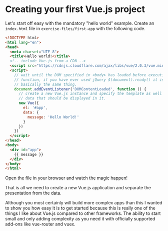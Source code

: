 # Creating your first Vue.js project

Let's start off easy with the mandatory "hello world" example.
Create an `index.html` file in `exercise-files/first-app` with the following code.

```html
<!DOCTYPE html>
<html lang="en">
<head>
  <meta charset="UTF-8">
  <title>Hello world!</title>
  <!-- include Vue.js from a CDN -->
  <script src="https://cdnjs.cloudflare.com/ajax/libs/vue/2.0.3/vue.min.js"></script>
  <script>
    // wait until the DOM specified in <body> has loaded before executing the
    // function, if you have ever used jQuery $(document).ready() it is
    // basically the same thing.
    document.addEventListener('DOMContentLoaded', function () {
      // create a new Vue.js instance and specify the template as well as the
      // data that should be displayed in it.
      new Vue({
        el: '#app',
        data: {
          message: 'Hello World!'
        }
      })
    })
  </script>
</head>
<body>
  <div id="app">
    {{ message }}
  </div>
</body>
</html>
```

Open the file in your browser and watch the magic happen!

That is all we need to create a new Vue.js application and separate the presentation from the data.

Although you most certainly will build more complex apps than this I wanted to show you how easy it is to get started because this is really one of the things I like about Vue.js compared to other frameworks. The ability to start small and only adding complexity as you need it with officially supported add-ons like vue-router and vuex.
